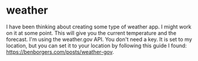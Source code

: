 # weather
I have been thinking about creating some type of weather app. I might work on it at some point. This will give you the current temperature and the forecast. I'm using the weather.gov API. You don't need a key. It is set to my location, but you can set it to your location by following this guide I found: https://benborgers.com/posts/weather-gov. 
